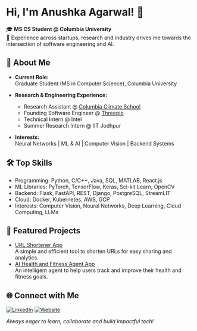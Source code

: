 # Hi, I'm Anushka Agarwal! 👋

🎓 **MS CS Student @ Columbia University**  
🌱 Experience across startups, research and industry drives me towards the intersection of software engineering and AI.


## 🚀 About Me

- **Current Role:**  
  Graduate Student (MS in Computer Science), Columbia University  
- **Research & Engineering Experience:**  
  - Research Assistant @ [Columbia Climate School](https://www.climate.columbia.edu/)
  - Founding Software Engineer @ [Threepio](https://threepio.ai/)
  - Technical Intern @ Intel
  - Summer Research Intern @ IIT Jodhpur

- **Interests:**  
  Neural Networks | ML & AI | Computer Vision | Backend Systems


## 🛠️ Top Skills

- Programming: Python, C/C++, Java, SQL, MATLAB, React.js
- ML Libraries: PyTorch, TensorFlow, Keras, Sci-kit Learn, OpenCV
- Backend: Flask, FastAPI, REST, Django, PostgreSQL, StreamLIT
- Cloud: Docker, Kubernetes, AWS, GCP
- Interests: Computer Vision, Neural Networks, Deep Learning, Cloud Computing, LLMs


## 🌟 Featured Projects

- [URL Shortener App](https://github.com/anushka24agarwal/url-shortener)  
  A simple and efficient tool to shorten URLs for easy sharing and analytics.
- [AI Health and Fitness Agent App](https://github.com/anushka24agarwal/ai-health-fitness-agent)  
  An intelligent agent to help users track and improve their health and fitness goals.


## 🌐 Connect with Me

[![LinkedIn](https://img.shields.io/badge/LinkedIn-blue?style=flat&logo=linkedin)](https://www.linkedin.com/in/anushkaagarwal24/)
[![Website](https://img.shields.io/badge/Website-visit-brightgreen?style=flat&logo=google-chrome)](https://anushka24agarwal.github.io/)


_Always eager to learn, collaborate and build impactful tech!_


<!--
**anushka24agarwal/anushka24agarwal** is a ✨ _special_ ✨ repository because its `README.md` (this file) appears on your GitHub profile.

Here are some ideas to get you started:

- 🔭 I’m currently working on ...
- 🌱 I’m currently learning ...
- 👯 I’m looking to collaborate on ...
- 🤔 I’m looking for help with ...
- 💬 Ask me about ...
- 📫 How to reach me: ...
- 😄 Pronouns: ...
- ⚡ Fun fact: ...
-->

